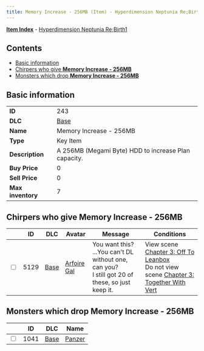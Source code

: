 ```yaml
---
title: Memory Increase - 256MB (Item) - Hyperdimension Neptunia Re;Birth1
---
```


[**Item Index**](/neptunia/rb1/item/index.html) - [Hyperdimension Neptunia Re;Birth1](/neptunia/rb1)

## Contents

- [Basic information](#basic-information)
- [Chirpers who give **Memory Increase - 256MB**](#chirpers-who-give-memory-increase-256mb)
- [Monsters which drop **Memory Increase - 256MB**](#monsters-which-drop-memory-increase-256mb)

## Basic information

|   |   |
| -- | -- |
| **ID** | 243 |
| **DLC** | [Base](/neptunia/rb1/dlc/1-base.html) |
| **Name** | Memory Increase - 256MB |
| **Type** | Key Item |
| **Description** | A 256MB (Megami Byte) HDD to increase Plan capacity. |
| **Buy Price** | 0 |
| **Sell Price** | 0 |
| **Max inventory** | 7 |


## Chirpers who give **Memory Increase - 256MB**

|    | ID | DLC | Avatar | Message | Conditions |
| -- | -- | --- | ------ | ------- | ---------- |
| <input type="checkbox" id="rb1-chirper-event-1-5129" class="trackbox" /> | 5129 | [Base](/neptunia/rb1/dlc/1-base.html) | [Arfoire Gal](/neptunia/rb1/undefined/1-235-arfoire-gal.html) | You want this? ...You can't DL without one, can you?<br />I still got 20 of these, so just keep it. | View scene [Chapter 3: Off To Leanbox](/neptunia/rb1/scene/1-301-chapter-3-off-to-leanbox.html)<br />Do not view scene [Chapter 3: Together With Vert](/neptunia/rb1/scene/1-321-chapter-3-together-with-vert.html) |


## Monsters which drop **Memory Increase - 256MB**

|    | ID | DLC | Name |
| -- | -- | --- | ---- |
| <input type="checkbox" id="rb1-monster-1-1041" class="trackbox" /> | 1041 | [Base](/neptunia/rb1/dlc/1-base.html) | [Panzer](/neptunia/rb1/monster/1-1041-panzer.html) |
